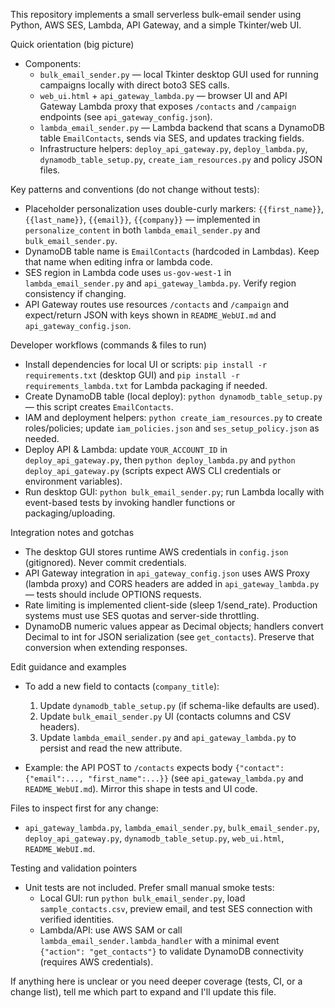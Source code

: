 This repository implements a small serverless bulk-email sender using Python, AWS SES, Lambda, API Gateway, and a simple Tkinter/web UI.

Quick orientation (big picture)
- Components:
  - `bulk_email_sender.py` — local Tkinter desktop GUI used for running campaigns locally with direct boto3 SES calls.
  - `web_ui.html` + `api_gateway_lambda.py` — browser UI and API Gateway Lambda proxy that exposes `/contacts` and `/campaign` endpoints (see `api_gateway_config.json`).
  - `lambda_email_sender.py` — Lambda backend that scans a DynamoDB table `EmailContacts`, sends via SES, and updates tracking fields.
  - Infrastructure helpers: `deploy_api_gateway.py`, `deploy_lambda.py`, `dynamodb_table_setup.py`, `create_iam_resources.py` and policy JSON files.

Key patterns and conventions (do not change without tests):
- Placeholder personalization uses double-curly markers: `{{first_name}}`, `{{last_name}}`, `{{email}}`, `{{company}}` — implemented in `personalize_content` in both `lambda_email_sender.py` and `bulk_email_sender.py`.
- DynamoDB table name is `EmailContacts` (hardcoded in Lambdas). Keep that name when editing infra or lambda code.
- SES region in Lambda code uses `us-gov-west-1` in `lambda_email_sender.py` and `api_gateway_lambda.py`. Verify region consistency if changing.
- API Gateway routes use resources `/contacts` and `/campaign` and expect/return JSON with keys shown in `README_WebUI.md` and `api_gateway_config.json`.

Developer workflows (commands & files to run)
- Install dependencies for local UI or scripts: `pip install -r requirements.txt` (desktop GUI) and `pip install -r requirements_lambda.txt` for Lambda packaging if needed.
- Create DynamoDB table (local deploy): `python dynamodb_table_setup.py` — this script creates `EmailContacts`.
- IAM and deployment helpers: `python create_iam_resources.py` to create roles/policies; update `iam_policies.json` and `ses_setup_policy.json` as needed.
- Deploy API & Lambda: update `YOUR_ACCOUNT_ID` in `deploy_api_gateway.py`, then `python deploy_lambda.py` and `python deploy_api_gateway.py` (scripts expect AWS CLI credentials or environment variables).
- Run desktop GUI: `python bulk_email_sender.py`; run Lambda locally with event-based tests by invoking handler functions or packaging/uploading.

Integration notes and gotchas
- The desktop GUI stores runtime AWS credentials in `config.json` (gitignored). Never commit credentials.
- API Gateway integration in `api_gateway_config.json` uses AWS Proxy (lambda proxy) and CORS headers are added in `api_gateway_lambda.py` — tests should include OPTIONS requests.
- Rate limiting is implemented client-side (sleep 1/send_rate). Production systems must use SES quotas and server-side throttling.
- DynamoDB numeric values appear as Decimal objects; handlers convert Decimal to int for JSON serialization (see `get_contacts`). Preserve that conversion when extending responses.

Edit guidance and examples
- To add a new field to contacts (`company_title`):
  1. Update `dynamodb_table_setup.py` (if schema-like defaults are used).
  2. Update `bulk_email_sender.py` UI (contacts columns and CSV headers).
  3. Update `lambda_email_sender.py` and `api_gateway_lambda.py` to persist and read the new attribute.

- Example: the API POST to `/contacts` expects body `{"contact": {"email":..., "first_name":...}}` (see `api_gateway_lambda.py` and `README_WebUI.md`). Mirror this shape in tests and UI code.

Files to inspect first for any change:
- `api_gateway_lambda.py`, `lambda_email_sender.py`, `bulk_email_sender.py`, `deploy_api_gateway.py`, `dynamodb_table_setup.py`, `web_ui.html`, `README_WebUI.md`.

Testing and validation pointers
- Unit tests are not included. Prefer small manual smoke tests:
  - Local GUI: run `python bulk_email_sender.py`, load `sample_contacts.csv`, preview email, and test SES connection with verified identities.
  - Lambda/API: use AWS SAM or call `lambda_email_sender.lambda_handler` with a minimal event `{"action": "get_contacts"}` to validate DynamoDB connectivity (requires AWS credentials).

If anything here is unclear or you need deeper coverage (tests, CI, or a change list), tell me which part to expand and I'll update this file.
